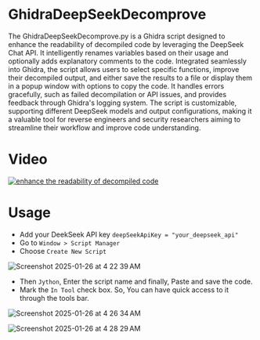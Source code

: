 # GhidraDeepSeekDecomprove

The GhidraDeepSeekDecomprove.py is a Ghidra script designed to enhance the readability of decompiled code by leveraging the DeepSeek Chat API. It intelligently renames variables based on their usage and optionally adds explanatory comments to the code. Integrated seamlessly into Ghidra, the script allows users to select specific functions, improve their decompiled output, and either save the results to a file or display them in a popup window with options to copy the code. It handles errors gracefully, such as failed decompilation or API issues, and provides feedback through Ghidra's logging system. The script is customizable, supporting different DeepSeek models and output configurations, making it a valuable tool for reverse engineers and security researchers aiming to streamline their workflow and improve code understanding.

# Video
[![enhance the readability of decompiled code](https://img.youtube.com/vi/QrSUxFgh1Vg/maxresdefault.jpg)](https://youtu.be/QrSUxFgh1Vg)

# Usage
- Add your DeekSeek API key `deepSeekApiKey = "your_deepseek_api"`
- Go to `Window > Script Manager`
- Choose `Create New Script`

![Screenshot 2025-01-26 at 4 22 39 AM](https://github.com/user-attachments/assets/15b4b46f-c35b-422f-8a0c-7361e32de257)

- Then `Jython`, Enter the script name and finally, Paste and save the code.
- Mark the `In Tool` check box. So, You can have quick access to it through the tools bar.

![Screenshot 2025-01-26 at 4 26 34 AM](https://github.com/user-attachments/assets/0184b6f7-9c7e-4156-8b27-94e9c1a0225d)

![Screenshot 2025-01-26 at 4 28 29 AM](https://github.com/user-attachments/assets/c94d1005-5d7b-465a-98a9-56d31ed08b6e)
